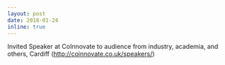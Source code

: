 ```yaml
---
layout: post
date: 2018-01-24
inline: true
---
```


Invited Speaker at CoInnovate to audience from industry, academia, and others, Cardiff (http://coinnovate.co.uk/speakers/)
